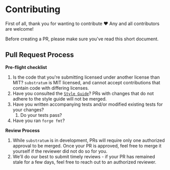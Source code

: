 # Contributing

First of all, thank you for wanting to contribute :heart: Any and all contributors are welcome!

Before creating a PR, please make sure you've read this short document.

## Pull Request Process

**Pre-flight checklist**
1. Is the code that you're submitting licensed under another license than MIT? `substratum` is MIT licensed, and cannot
   accept contributions that contain code with differing licenses.
1. Have you consulted the [`Style Guide`](./STYLE_GUIDE.md)? PRs with changes that do not adhere to the style guide will not be merged.
1. Have you written accompanying tests and/or modified existing tests for your changes?
    1. Do your tests pass?
1. Have you ran `forge fmt`?

**Review Process**
1. While `substratum` is in development, PRs will require only one authorized approval to be merged. Once your PR is approved, feel free to merge it yourself if the
   reviewer did not do so for you.
1. We'll do our best to submit timely reviews - if your PR has remained stale for a few days, feel free to reach out to an authorized reviewer.
